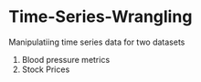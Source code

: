 # Time-Series-Wrangling

Manipulatiing time series data for two datasets 
1. Blood pressure metrics
2. Stock Prices
